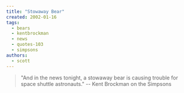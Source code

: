 ```yaml
---
title: "Stowaway Bear"
created: 2002-01-16
tags:
  - bears
  - kentbrockman
  - news
  - quotes-103
  - simpsons
authors:
  - scott
---
```


> "And in the news tonight, a stowaway bear is causing trouble for space shuttle astronauts." \-- Kent Brockman on the Simpsons

